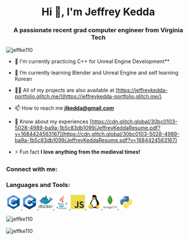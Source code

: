 <h1 align="center">Hi 👋, I'm Jeffrey Kedda</h1>
<h3 align="center">A passionate recent grad computer engineer from Virginia Tech</h3>

<p align="left"> <img src="https://komarev.com/ghpvc/?username=jeffke110&label=Profile%20views&color=0e75b6&style=flat" alt="jeffke110" /> </p>

- 🔭 I'm currently practicing C++ for Unreal Engine Development**

- 🌱 I’m currently learning Blender and Unreal Engine and self learning Korean

- 👨‍💻 All of my projects are also available at [https://jeffreykedda-portfolio.glitch.me/](https://jeffreykedda-portfolio.glitch.me/)

- 📫 How to reach me **jlkedda@gmail.com**

- 📄 Know about my experiences [https://cdn.glitch.global/30bc0103-5028-4989-ba9a-1b5c83db1099/JeffreyKeddaResume.pdf?v=1684424563167](https://cdn.glitch.global/30bc0103-5028-4989-ba9a-1b5c83db1099/JeffreyKeddaResume.pdf?v=1684424563167)

- ⚡ Fun fact **I love anything from the medieval times!**

<h3 align="left">Connect with me:</h3>
<p align="left">
</p>

<h3 align="left">Languages and Tools:</h3>
<p align="left"> <a href="https://www.cprogramming.com/" target="_blank" rel="noreferrer"> <img src="https://raw.githubusercontent.com/devicons/devicon/master/icons/c/c-original.svg" alt="c" width="40" height="40"/> </a> <a href="https://www.w3schools.com/cpp/" target="_blank" rel="noreferrer"> <img src="https://raw.githubusercontent.com/devicons/devicon/master/icons/cplusplus/cplusplus-original.svg" alt="cplusplus" width="40" height="40"/> </a> <a href="https://www.docker.com/" target="_blank" rel="noreferrer"> <img src="https://raw.githubusercontent.com/devicons/devicon/master/icons/docker/docker-original-wordmark.svg" alt="docker" width="40" height="40"/> </a> <a href="https://www.java.com" target="_blank" rel="noreferrer"> <img src="https://raw.githubusercontent.com/devicons/devicon/master/icons/java/java-original.svg" alt="java" width="40" height="40"/> </a> <a href="https://developer.mozilla.org/en-US/docs/Web/JavaScript" target="_blank" rel="noreferrer"> <img src="https://raw.githubusercontent.com/devicons/devicon/master/icons/javascript/javascript-original.svg" alt="javascript" width="40" height="40"/> </a> <a href="https://www.linux.org/" target="_blank" rel="noreferrer"> <img src="https://raw.githubusercontent.com/devicons/devicon/master/icons/linux/linux-original.svg" alt="linux" width="40" height="40"/> </a> <a href="https://www.mongodb.com/" target="_blank" rel="noreferrer"> <img src="https://raw.githubusercontent.com/devicons/devicon/master/icons/mongodb/mongodb-original-wordmark.svg" alt="mongodb" width="40" height="40"/> </a> <a href="https://www.python.org" target="_blank" rel="noreferrer"> <img src="https://raw.githubusercontent.com/devicons/devicon/master/icons/python/python-original.svg" alt="python" width="40" height="40"/> </a> </p>

<p><img align="center" src="https://github-readme-stats.vercel.app/api/top-langs?username=jeffke110&show_icons=true&locale=en&layout=compact" alt="jeffke110" /></p>

<p><img align="center" src="https://github-readme-streak-stats.herokuapp.com/?user=jeffke110&" alt="jeffke110" /></p>
